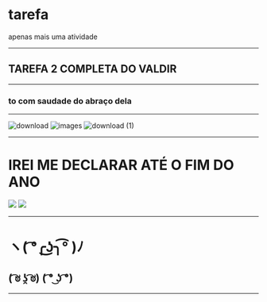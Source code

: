 # tarefa
apenas mais uma atividade
***
## TAREFA 2 COMPLETA DO VALDIR
***
### to com saudade do abraço dela
***
![download](https://user-images.githubusercontent.com/119547834/229229121-4ae9bfde-f9de-4a33-a74d-6e6f00d00605.jpg)
![images](https://user-images.githubusercontent.com/119547834/229229235-6c00c92d-7580-4b80-ade5-d3902e62d10d.jpg)
![download (1)](https://user-images.githubusercontent.com/119547834/229229295-047d49eb-412b-49f9-858d-5fd891b35653.jpg)

***

# **IREI ME DECLARAR ATÉ O FIM DO ANO**
![](https://media.tenor.com/WYsFmQDiMn8AAAAM/capivara.gif)
![](https://media.tenor.com/9h6Db9JmjAwAAAAd/maxwell-cat.gif)

***
# ヽ( ͡°╭͜ʖ╮͡° )ﾉ
## ( ͡ಠ ʖ̯ ͡ಠ)   ( ͡° ͜ʖ ͡°)

***
